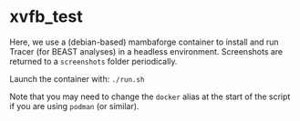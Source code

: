 # xvfb_test

Here, we use a (debian-based) mambaforge container to install and run Tracer (for BEAST analyses) in a headless environment. Screenshots are returned to a `screenshots` folder periodically.

Launch the container with:
`./run.sh`

Note that you may need to change the `docker` alias at the start of the script if you are using `podman` (or similar).
